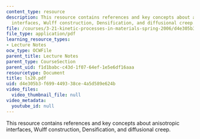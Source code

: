 ```yaml
---
content_type: resource
description: This resource contains references and key concepts about anisotropic
  interfaces, Wulff construction, Densification, and diffusional creep.
file: /courses/3-21-kinetic-processes-in-materials-spring-2006/d4e305b3f699449338ce4a5d589e624b_ls20.pdf
file_type: application/pdf
learning_resource_types:
- Lecture Notes
ocw_type: OCWFile
parent_title: Lecture Notes
parent_type: CourseSection
parent_uid: f1d1babc-c43d-1f07-64ef-1e5e6df16aaa
resourcetype: Document
title: ls20.pdf
uid: d4e305b3-f699-4493-38ce-4a5d589e624b
video_files:
  video_thumbnail_file: null
video_metadata:
  youtube_id: null
---
```

This resource contains references and key concepts about anisotropic interfaces, Wulff construction, Densification, and diffusional creep.

